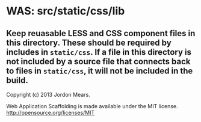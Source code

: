 WAS: src/static/css/lib
===================

Keep reuasable LESS and CSS component files in this directory. These should be
required by includes in `static/css`. If a file in this directory is not
included by a source file that connects back to files in `static/css`, it will
not be included in the build.
--------------------------------------------------------------------------------

Copyright (c) 2013 Jordon Mears.

Web Application Scaffolding is made available under the MIT license.
<http://opensource.org/licenses/MIT>
